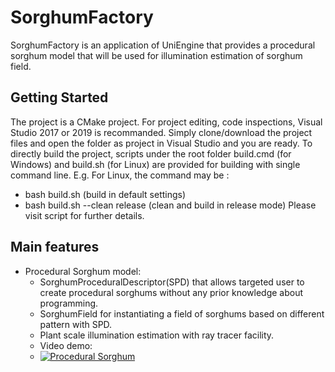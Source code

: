 # SorghumFactory
SorghumFactory is an application of UniEngine that provides a procedural sorghum model that will be used for illumination estimation of sorghum field.

## Getting Started
The project is a CMake project. For project editing, code inspections, Visual Studio 2017 or 2019 is recommanded. Simply clone/download the project files and open the folder as project in Visual Studio and you are ready.
To directly build the project, scripts under the root folder build.cmd (for Windows) and build.sh (for Linux) are provided for building with single command line.
E.g. For Linux, the command may be :
 - bash build.sh (build in default settings)
 - bash build.sh --clean release (clean and build in release mode)
Please visit script for further details.
## Main features
 - Procedural Sorghum model:
    - SorghumProceduralDescriptor(SPD) that allows targeted user to create procedural sorghums without any prior knowledge about programming. 
    - SorghumField for instantiating a field of sorghums based on different pattern with SPD.
    - Plant scale illumination estimation with ray tracer facility.
    - Video demo: 
    - [![Procedural Sorghum](https://img.youtube.com/vi/AnWrYYsf0Ns/0.jpg)](https://www.youtube.com/watch?v=AnWrYYsf0Ns)
 
